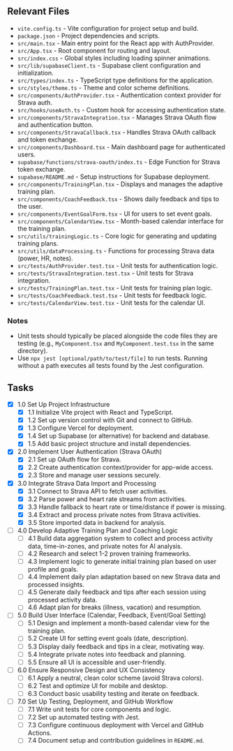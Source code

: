 ## Relevant Files

- `vite.config.ts` - Vite configuration for project setup and build.
- `package.json` - Project dependencies and scripts.
- `src/main.tsx` - Main entry point for the React app with AuthProvider.
- `src/App.tsx` - Root component for routing and layout.
- `src/index.css` - Global styles including loading spinner animations.
- `src/lib/supabaseClient.ts` - Supabase client configuration and initialization.
- `src/types/index.ts` - TypeScript type definitions for the application.
- `src/styles/theme.ts` - Theme and color scheme definitions.
- `src/components/AuthProvider.tsx` - Authentication context provider for Strava auth.
- `src/hooks/useAuth.ts` - Custom hook for accessing authentication state.
- `src/components/StravaIntegration.tsx` - Manages Strava OAuth flow and authentication button.
- `src/components/StravaCallback.tsx` - Handles Strava OAuth callback and token exchange.
- `src/components/Dashboard.tsx` - Main dashboard page for authenticated users.
- `supabase/functions/strava-oauth/index.ts` - Edge Function for Strava token exchange.
- `supabase/README.md` - Setup instructions for Supabase deployment.
- `src/components/TrainingPlan.tsx` - Displays and manages the adaptive training plan.
- `src/components/CoachFeedback.tsx` - Shows daily feedback and tips to the user.
- `src/components/EventGoalForm.tsx` - UI for users to set event goals.
- `src/components/CalendarView.tsx` - Month-based calendar interface for the training plan.
- `src/utils/trainingLogic.ts` - Core logic for generating and updating training plans.
- `src/utils/dataProcessing.ts` - Functions for processing Strava data (power, HR, notes).
- `src/tests/AuthProvider.test.tsx` - Unit tests for authentication logic.
- `src/tests/StravaIntegration.test.tsx` - Unit tests for Strava integration.
- `src/tests/TrainingPlan.test.tsx` - Unit tests for training plan logic.
- `src/tests/CoachFeedback.test.tsx` - Unit tests for feedback logic.
- `src/tests/CalendarView.test.tsx` - Unit tests for the calendar UI.

### Notes

- Unit tests should typically be placed alongside the code files they are testing (e.g., `MyComponent.tsx` and `MyComponent.test.tsx` in the same directory).
- Use `npx jest [optional/path/to/test/file]` to run tests. Running without a path executes all tests found by the Jest configuration.

## Tasks

- [x] 1.0 Set Up Project Infrastructure
  - [x] 1.1 Initialize Vite project with React and TypeScript.
  - [x] 1.2 Set up version control with Git and connect to GitHub.
  - [x] 1.3 Configure Vercel for deployment.
  - [x] 1.4 Set up Supabase (or alternative) for backend and database.
  - [x] 1.5 Add basic project structure and install dependencies.

- [x] 2.0 Implement User Authentication (Strava OAuth)
  - [x] 2.1 Set up OAuth flow for Strava.
  - [x] 2.2 Create authentication context/provider for app-wide access.
  - [x] 2.3 Store and manage user sessions securely.

- [x] 3.0 Integrate Strava Data Import and Processing
  - [x] 3.1 Connect to Strava API to fetch user activities.
  - [x] 3.2 Parse power and heart rate streams from activities.
  - [x] 3.3 Handle fallback to heart rate or time/distance if power is missing.
  - [x] 3.4 Extract and process private notes from Strava activities.
  - [x] 3.5 Store imported data in backend for analysis.

- [ ] 4.0 Develop Adaptive Training Plan and Coaching Logic
  - [ ] 4.1 Build data aggregation system to collect and process activity data, time-in-zones, and private notes for AI analysis.
  - [ ] 4.2 Research and select 1-2 proven training frameworks.
  - [ ] 4.3 Implement logic to generate initial training plan based on user profile and goals.
  - [ ] 4.4 Implement daily plan adaptation based on new Strava data and processed insights.
  - [ ] 4.5 Generate daily feedback and tips after each session using processed activity data.
  - [ ] 4.6 Adapt plan for breaks (illness, vacation) and resumption.

- [ ] 5.0 Build User Interface (Calendar, Feedback, Event/Goal Setting)
  - [ ] 5.1 Design and implement a month-based calendar view for the training plan.
  - [ ] 5.2 Create UI for setting event goals (date, description).
  - [ ] 5.3 Display daily feedback and tips in a clear, motivating way.
  - [ ] 5.4 Integrate private notes into feedback and planning.
  - [ ] 5.5 Ensure all UI is accessible and user-friendly.

- [ ] 6.0 Ensure Responsive Design and UX Consistency
  - [ ] 6.1 Apply a neutral, clean color scheme (avoid Strava colors).
  - [ ] 6.2 Test and optimize UI for mobile and desktop.
  - [ ] 6.3 Conduct basic usability testing and iterate on feedback.

- [ ] 7.0 Set Up Testing, Deployment, and GitHub Workflow
  - [ ] 7.1 Write unit tests for core components and logic.
  - [ ] 7.2 Set up automated testing with Jest.
  - [ ] 7.3 Configure continuous deployment with Vercel and GitHub Actions.
  - [ ] 7.4 Document setup and contribution guidelines in `README.md`.
